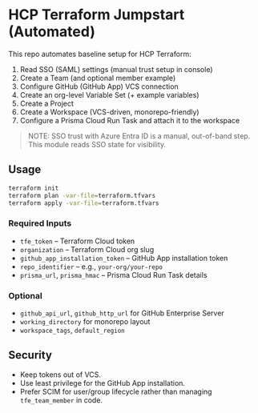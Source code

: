 # HCP Terraform Jumpstart (Automated)

This repo automates baseline setup for HCP Terraform:
1. Read SSO (SAML) settings (manual trust setup in console)
2. Create a Team (and optional member example)
3. Configure GitHub (GitHub App) VCS connection
4. Create an org-level Variable Set (+ example variables)
5. Create a Project
6. Create a Workspace (VCS-driven, monorepo-friendly)
7. Configure a Prisma Cloud Run Task and attach it to the workspace

> NOTE: SSO trust with Azure Entra ID is a manual, out-of-band step. This module reads SSO state for visibility.

## Usage

```bash
terraform init
terraform plan -var-file=terraform.tfvars
terraform apply -var-file=terraform.tfvars
```

### Required Inputs
- `tfe_token` – Terraform Cloud token
- `organization` – Terraform Cloud org slug
- `github_app_installation_token` – GitHub App installation token
- `repo_identifier` – e.g., `your-org/your-repo`
- `prisma_url`, `prisma_hmac` – Prisma Cloud Run Task details

### Optional
- `github_api_url`, `github_http_url` for GitHub Enterprise Server
- `working_directory` for monorepo layout
- `workspace_tags`, `default_region`

## Security
- Keep tokens out of VCS.
- Use least privilege for the GitHub App installation.
- Prefer SCIM for user/group lifecycle rather than managing `tfe_team_member` in code.
